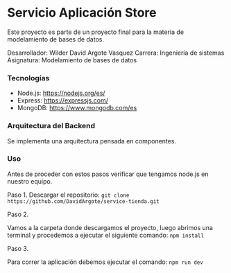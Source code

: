 # Servicio Aplicación Store

Este proyecto es parte de un proyecto final para la materia de modelamiento de bases de datos.

Desarrollador: Wilder David Argote Vasquez
Carrera: Ingeniería de sistemas
Asignatura: Modelamiento de bases de datos

### Tecnologías

- Node.js: https://nodejs.org/es/
- Express: https://expressjs.com/
- MongoDB: https://www.mongodb.com/es

### Arquitectura del Backend

Se implementa una arquitectura pensada en componentes.

### Uso

Antes de proceder con estos pasos verificar que tengamos node.js en nuestro equipo.

Paso 1.
Descargar el repositorio:
`git clone https://github.com/DavidArgote/service-tienda.git`

Paso 2.

Vamos a la carpeta donde descargamos el proyecto, luego abrimos una terminal y procedemos a ejecutar el siguiente comando:
`npm install`

Paso 3.

Para correr la aplicación debemos ejecutar el comando: `npm run dev`

